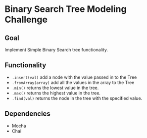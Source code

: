 # Binary Search Tree Modeling Challenge

## Goal
Implement Simple Binary Search tree functionality.

## Functionality
* `.insert(val)` add a node with the value passed in to the Tree
* `.fromArray(array)` add all the values in the array to the Tree
* `.min()` returns the lowest value in the tree.
* `.max()` returns the highest value in the tree.
* `.find(val)` returns the node in the tree with the specified value.

## Dependencies 
* Mocha
* Chai
